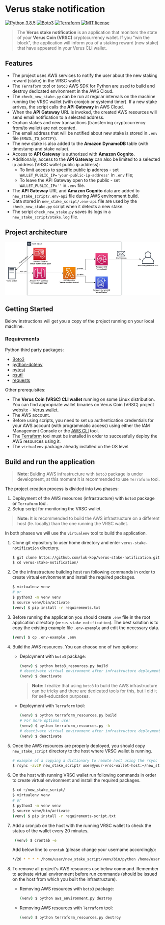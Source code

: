 # Verus stake notification

[![Python 3.8.5](https://img.shields.io/badge/python-3.8.5-blue.svg)](https://www.python.org/downloads/release/python-377/)
[![Boto3](https://img.shields.io/badge/Boto3-1.17.78-blue.svg)](https://boto3.amazonaws.com/v1/documentation/api/latest/index.html)
[![Terraform](https://img.shields.io/badge/Terraform-0.14.9-blueviolet.svg)](https://boto3.amazonaws.com/v1/documentation/api/latest/index.html)
[![MIT license](https://img.shields.io/badge/License-MIT-blue.svg)](https://lbesson.mit-license.org/)

> The **Verus stake notification** is an application that monitors the state of your **Verus Coin (VRSC)** cryptocurrency wallet.
> If you "win the block", the application will inform you of a staking reward (new stake) that have appeared in your Verus CLI wallet.

## Features
* The project uses AWS services to notify the user about the new staking reward (stake) in the VRSC wallet.
* The `Terraform` tool or `boto3` AWS SDK for Python are used to build and destroy dedicated environment in the AWS Cloud.
* The `check_new_stake.py` can be run at regular intervals on the machine running the VRSC wallet (with cronjob or systemd timer). If a new stake arrives, the script calls the **API Gateway** in AWS Cloud.
* When the **API Gateway** URL is invoked, the created AWS resources will send email notification to a selected address.
* Orphan stakes and new transactions (transferring cryptocurrency from/to wallet) are not counted.
* The email address that will be notified about new stake is stored in `.env` file (`EMAIL_TO_NOTIFY`).
* The new stake is also added to the **Amazon DynamoDB** table (with timestamp and stake value).
* Access to **API Gateway** is authorized with **Amazon Cognito**.
* Additionally, access to the **API Gateway** can also be limited to a selected ip address (VRSC wallet public ip address):
  - To limit access to specific public ip address - set `WALLET_PUBLIC_IP='your-public-ip-address'` in `.env` file;
  - To leave the API Gateway open to the public - set `WALLET_PUBLIC_IP=''` in `.env` file.
* The **API Gateway** URL and **Amazon Cognito** data are added to `new_stake_script/.env-api` file during AWS environment build.
* Data stored in `new_stake_script/.env-api` file are used by the `check_new_stake.py` script when it detects a new stake.
* The script `check_new_stake.py` saves its logs in a `new_stake_script/stake.log` file.

## Project architecture
![Project architecture](./images/project_architecture.jpg)

## Getting Started

Below instructions will get you a copy of the project running on your local machine.

### Requirements
Python third party packages:
* [Boto3](https://boto3.amazonaws.com/v1/documentation/api/latest/index.html)
* [python-dotenv](https://pypi.org/project/python-dotenv/)
* [pytest](https://docs.pytest.org/en/6.2.x/)
* [psutil](https://pypi.org/project/psutil/)
* [requests](https://docs.python-requests.org/en/master/)

Other prerequisites:
* The **Verus Coin (VRSC) CLI wallet** running on some Linux distribution. You can find appropriate wallet binaries on Verus Coin (VRSC) project website - [Verus wallet](https://verus.io/wallet/command-wallet).
* The AWS account.  
* Before using scripts, you need to set up authentication credentials for your AWS account (with programmatic access) using either the IAM Management Console or the [AWS CLI](https://docs.aws.amazon.com/cli/latest/userguide/install-cliv2-linux.html) tool.
* The [Terraform](https://learn.hashicorp.com/tutorials/terraform/install-cli) tool must be installed in order to successfully deploy the AWS resources using it.
* The `virtualenv` package already installed on the OS level.

## Build and run the application
> **Note:** Bulding AWS infrastructure with `boto3` package is under development, at this moment it is recommended to use `Terraform` tool.

The project creation process is divided into two phases:
1. Deployment of the AWS resources (infrastructure) with `boto3` package or `Terraform` tool.
2. Setup script for monitoring the VRSC wallet.
> **Note:** It is recommended to build the AWS infrastructure on a different host (fe. locally) than the one running the VRSC wallet. 

In both phases we will use the `virtualenv` tool to build the application.

1. Clone git repository to user home directory and enter `verus-stake-notification` directory.
   ```bash
   $ git clone https://github.com/luk-kop/verus-stake-notification.git
   $ cd verus-stake-notification/
   ```

2. On the infrastructure building host run following commands in order to create virtual environment and install the required packages.
    ```bash
    $ virtualenv venv
    # or 
    $ python3 -m venv venv
    $ source venv/bin/activate
    (venv) $ pip install -r requirements.txt
    ```

3. Before running the application you should create `.env` file in the root application directory (`verus-stake-notification`).
   The best solution is to copy the existing example file `.env-example` and edit the necessary data.
    ```bash
    (venv) $ cp .env-example .env
    ```
   
4. Build the AWS resources. You can choose one of two options:
   * Deployment with `boto3` package:
      ```bash
      (venv) $ python boto3_resources.py build
      # deactivate virtual environment after infrastructure deployment
      (venv) $ deactivate
      ```
     >**Note:** I realize that using `boto3` to build the AWS infrastructure can be tricky and there are dedicated tools for this, but I did it for self-education purposes.
   
   * Deployment with `Terraform` tool:
      ```bash
      (venv) $ python terraform_resources.py build
      # For more options use:
      (venv) $ python terraform_resources.py -h
      # deactivate virtual environment after infrastructure deployment
      (venv) $ deactivate
      ```
   
5. Once the AWS resources are properly deployed, you should copy `new_stake_script` directory to the host where VRSC wallet is running.
    ```bash
    # example of a copying a dictionary to remote host using the rsync tool 
    $ rsync -avzP new_stake_script/ user@your-vrsc-wallet-host:~/new_stake_script/
    ```

6. On the host with running VRSC wallet run following commands in order to create virtual environment and install the required packages.
    ```bash
    $ cd ~/new_stake_script/
    $ virtualenv venv
    # or 
    $ python3 -m venv venv
    $ source venv/bin/activate
    (venv) $ pip install -r requirements-script.txt
    ```
7. Add a cronjob on the host with the running VRSC wallet to check the status of the wallet every 20 minutes.
   ```bash
    (venv) $ crontab -e
    ```
   Add below line to `crontab` (please change your username accordingly):
   ```bash
   */20 * * * * /home/user/new_stake_script/venv/bin/python /home/user/new_stake_script/check_new_stake.py
   ```

7. To remove all project's AWS resources use below command. Remember to activate virtual environment before run commands (should be issued on the host from which you built the infrastructure).
   * Removing AWS resources with `boto3` package:
      ```bash
      (venv) $ python aws_environment.py destroy
      ```
   * Removing AWS resources with `Terraform` tool:
      ```bash
      (venv) $ python terraform_resources.py destroy
      ```
